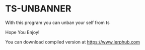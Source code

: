 # TS-UNBANNER
With this program you can unban your self from ts

Hope You Enjoy!

You can download compiled version at https://www.lerphub.com
